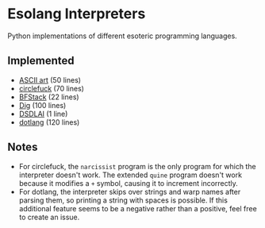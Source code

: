 # Esolang Interpreters
Python implementations of different esoteric programming languages.

## Implemented
-   [ASCII art](https://esolangs.org/wiki/ASCII_art) (50 lines)
-   [circlefuck](https://esolangs.org/wiki/Circlefuck) (70 lines)
-   [BFStack](https://esolangs.org/wiki/BFStack) (22 lines)
-   [Dig](https://esolangs.org/wiki/Dig) (100 lines)
-   [DSDLAI](https://esolangs.org/wiki/Dig_straight_down_like_an_idiot) (1 line)
-   [dotlang](https://esolangs.org/wiki/Dotlang) (120 lines)

## Notes
-   For circlefuck, the `narcissist` program is the only program for which the interpreter doesn't work. The extended `quine` program doesn't work because it modifies a `+` symbol, causing it to increment incorrectly.
-   For dotlang, the interpreter skips over strings and warp names after parsing them, so printing a string with spaces is possible. If this additional feature seems to be a negative rather than a positive, feel free to create an issue.
